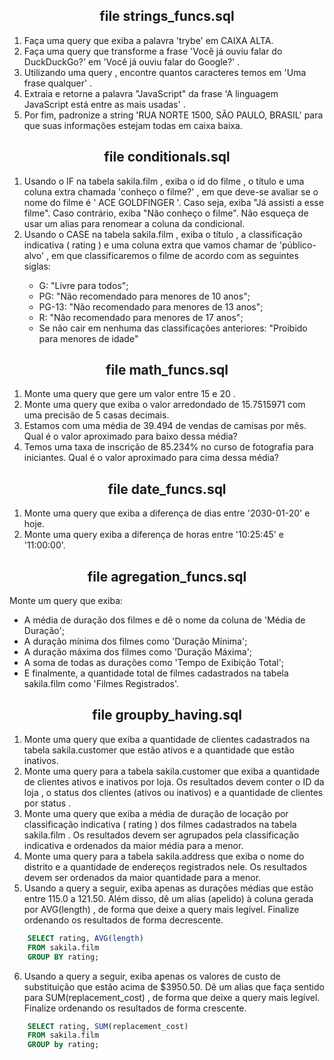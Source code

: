 <h2 align="center">file strings_funcs.sql</h2>

1. Faça uma query que exiba a palavra 'trybe' em CAIXA ALTA.
2. Faça uma query que transforme a frase 'Você já ouviu falar do DuckDuckGo?' em 'Você já ouviu falar do Google?' .
3. Utilizando uma query , encontre quantos caracteres temos em 'Uma frase qualquer' .
4. Extraia e retorne a palavra "JavaScript" da frase 'A linguagem JavaScript está entre as mais usadas' .
5. Por fim, padronize a string 'RUA NORTE 1500, SÃO PAULO, BRASIL' para que suas informações estejam todas em caixa baixa.

<h2 align="center">file conditionals.sql</h2>

<ol>
  <li>Usando o IF na tabela sakila.film , exiba o id do filme , o título e uma coluna extra chamada 'conheço o filme?' , em que deve-se avaliar se o nome do filme é ' ACE GOLDFINGER '. Caso seja, exiba "Já assisti a esse filme". Caso contrário, exiba "Não conheço o filme". Não esqueça de usar um alias para renomear a coluna da condicional.</li>
  <li>Usando o CASE na tabela sakila.film , exiba o título , a classificação indicativa ( rating ) e uma coluna extra que vamos chamar de 'público-alvo' , em que classificaremos o filme de acordo com as seguintes siglas:</li>
  <ul>
    <li>G: "Livre para todos";</li>
    <li>PG: "Não recomendado para menores de 10 anos";</li>
    <li>PG-13: "Não recomendado para menores de 13 anos";</li>
    <li>R: "Não recomendado para menores de 17 anos";</li>
    <li>Se não cair em nenhuma das classificações anteriores: "Proibido para menores de idade"</li>
  </ul>
</ol>

<h2 align="center">file math_funcs.sql</h2>

1. Monte uma query que gere um valor entre 15 e 20 .
2. Monte uma query que exiba o valor arredondado de 15.7515971 com uma precisão de 5 casas decimais.
3. Estamos com uma média de 39.494 de vendas de camisas por mês. Qual é o valor aproximado para baixo dessa média?
4. Temos uma taxa de inscrição de 85.234% no curso de fotografia para iniciantes. Qual é o valor aproximado para cima dessa média?

<h2 align="center">file date_funcs.sql</h2>

1. Monte uma query que exiba a diferença de dias entre '2030-01-20' e hoje.
2. Monte uma query exiba a diferença de horas entre '10:25:45' e '11:00:00'.

<h2 align="center">file agregation_funcs.sql</h2>

Monte um query que exiba:
- A média de duração dos filmes e dê o nome da coluna de 'Média de Duração';
- A duração mínima dos filmes como 'Duração Mínima';
- A duração máxima dos filmes como 'Duração Máxima';
- A soma de todas as durações como 'Tempo de Exibição Total';
- E finalmente, a quantidade total de filmes cadastrados na tabela sakila.film como 'Filmes Registrados'.

<h2 align="center">file groupby_having.sql</h2>


1. Monte uma query que exiba a quantidade de clientes cadastrados na tabela sakila.customer que estão ativos e a quantidade que estão inativos.
2. Monte uma query para a tabela sakila.customer que exiba a quantidade de clientes ativos e inativos por loja. Os resultados devem conter o ID da loja , o status dos clientes (ativos ou inativos) e a quantidade de clientes por status .
3. Monte uma query que exiba a média de duração de locação por classificação indicativa ( rating ) dos filmes cadastrados na tabela sakila.film . Os resultados devem ser agrupados pela classificação indicativa e ordenados da maior média para a menor.
4. Monte uma query para a tabela sakila.address que exiba o nome do distrito e a quantidade de endereços registrados nele. Os resultados devem ser ordenados da maior quantidade para a menor.
5. Usando a query a seguir, exiba apenas as durações médias que estão entre 115.0 a 121.50. Além disso, dê um alias (apelido) à coluna gerada por AVG(length) , de forma que deixe a query mais legível. Finalize ordenando os resultados de forma decrescente.
```sql
    SELECT rating, AVG(length)
    FROM sakila.film
    GROUP BY rating;
```
6. Usando a query a seguir, exiba apenas os valores de custo de substituição que estão acima de $3950.50. Dê um alias que faça sentido para SUM(replacement_cost) , de forma que deixe a query mais legível. Finalize ordenando os resultados de forma crescente.
```sql
    SELECT rating, SUM(replacement_cost)
    FROM sakila.film
    GROUP by rating;
```

